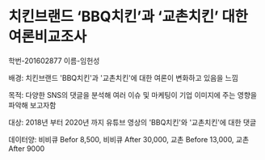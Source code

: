 # 치킨브랜드 ‘BBQ치킨’과 ‘교촌치킨’ 대한 여론비교조사


학번-201602877
이름-임헌성


배경: 치킨브랜드 'BBQ치킨'과 '교촌치킨'에 대한 여론이 변화하고 있음을 느낌

목적: 다양한 SNS의 댓글을 분석해 여러 이슈 및 마케팅이 기업 이미지에 주는 영향을 파악해 보고자함

대상: 2018년 부터 2020년 까지 유튜브 영상의 'BBQ치킨'와 '교촌치킨'에 대한 댓글 

데이터양: 비비큐 Befor 8,500, 비비큐 After 30,000, 교촌 Before 13,000, 교촌 After 9000
